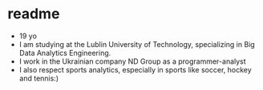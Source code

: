 # readme
- 19 yo
- I am studying at the Lublin University of Technology, specializing in Big Data Analytics Engineering.
- I work in the Ukrainian company ND Group as a programmer-analyst
- I also respect sports analytics, especially in sports like soccer, hockey and tennis:)
